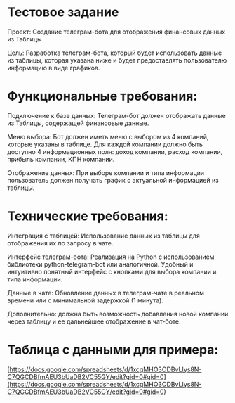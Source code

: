 # Тестовое задание

Проект: Создание телеграм-бота для отображения финансовых данных из Таблицы

Цель: Разработка телеграм-бота, который будет использовать данные из таблицы, которая указана ниже и будет предоставлять пользователю информацию в виде графиков.

# Функциональные требования:

Подключение к базе данных: Телеграм-бот должен отображать данные из Таблицы, содержащей финансовые данные.

Меню выбора: Бот должен иметь меню с выбором из 4 компаний, которые указаны в таблице. Для каждой компании должно быть доступно 4 информационных поля: доход компании, расход компании, прибыль компании, КПН компании.

Отображение данных: При выборе компании и типа информации пользователь должен получать график с актуальной информацией из таблицы.

# Технические требования:

Интеграция с таблицей: Использование данных из таблицы для отображения их по запросу в чате.

Интерфейс телеграм-бота: Реализация на Python с использованием библиотеки python-telegram-bot или аналогичной. Удобный и интуитивно понятный интерфейс с кнопками для выбора компании и типа информации.

Данные в чате: Обновление данных в телеграм-чате в реальном времени или с минимальной задержкой (1 минута).

Дополнительно: должна быть возможность добавления новой компании через таблицу и ее дальнейшее отображение в чат-боте.

# Таблица с данными для примера:

[https://docs.google.com/spreadsheets/d/1xcgMHO3ODBvLIys8N-C7QGCDBfmAEU3bUaDB2VC55GY/edit?gid=0#gid=0](https://docs.google.com/spreadsheets/d/1xcgMHO3ODBvLIys8N-C7QGCDBfmAEU3bUaDB2VC55GY/edit?gid=0#gid=0)
